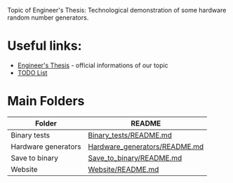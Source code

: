 Topic of Engineer's Thesis: Technological demonstration of some hardware random number generators.
 # Useful links:
-  [Engineer's Thesis](http://www.cs.put.poznan.pl/mmelosik/inz.html) - official informations of our topic  
-  [TODO List](https://todoist.com/)  

# Main Folders
| Folder | README |
|---------|------------|
| Binary tests | [Binary_tests/README.md][BinT] |
| Hardware generators | [Hardware_generators/README.md][HardG] |
| Save to binary | [Save_to_binary/README.md][SaveTB] |
| Website | [Website/README.md][Web] |

[BinT]: <https://github.com/mikusnt/HRN_Generator/tree/master/Binary_tests/README.md>
[HardG]: <https://github.com/mikusnt/HRN_Generator/tree/master/Hardware_generators/README.md>
[SaveTB]: <https://github.com/mikusnt/HRN_Generator/tree/master/Save_to_binary/README.md>
[Web]: <https://github.com/mikusnt/HRN_Generator/tree/master/Website/README.md>


